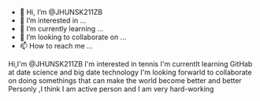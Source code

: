 - 👋 Hi, I’m @JHUNSK211ZB
- 👀 I’m interested in ...
- 🌱 I’m currently learning ...
- 💞️ I’m looking to collaborate on ...
- 📫 How to reach me ...

<!---
JHUNSK211ZB/JHUNSK211ZB is a ✨ special ✨ repository because its `README.md` (this file) appears on your GitHub profile.
You can click the Preview link to take a look at your changes.
--->
Hi,I'm @JHUNSK211ZB
I'm interested in tennis
I'm currentlt learning GitHab at date science and big date technology
I'm looking forwarld to collaborate on doing somethings that can make the world become better and better
Personly ,I think I am active person and I am very hard-working
